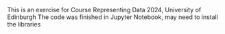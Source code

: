 This is an exercise for Course Representing Data 2024, University of Edinburgh
The code was finished in Jupyter Notebook, may need to install the libraries
